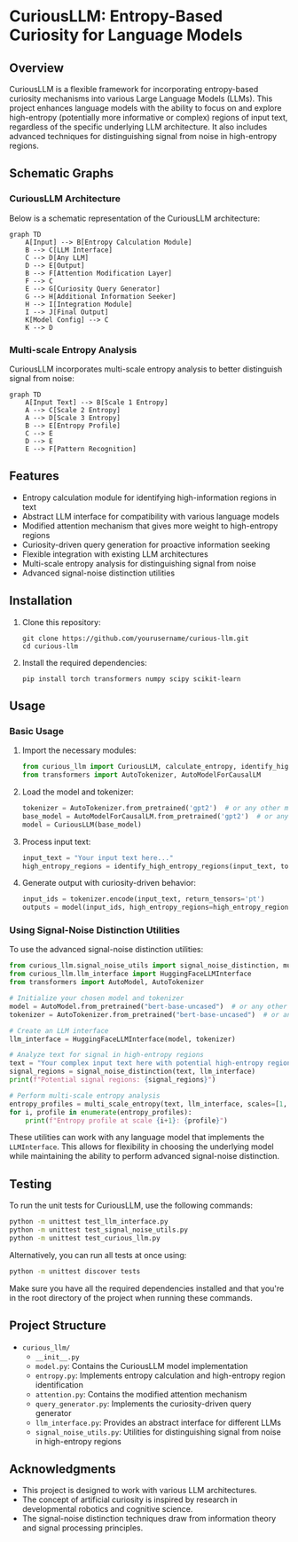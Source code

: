# CuriousLLM: Entropy-Based Curiosity for Language Models

## Overview

CuriousLLM is a flexible framework for incorporating entropy-based curiosity mechanisms into various Large Language Models (LLMs). This project enhances language models with the ability to focus on and explore high-entropy (potentially more informative or complex) regions of input text, regardless of the specific underlying LLM architecture. It also includes advanced techniques for distinguishing signal from noise in high-entropy regions.

## Schematic Graphs

### CuriousLLM Architecture

Below is a schematic representation of the CuriousLLM architecture:

```mermaid
graph TD
    A[Input] --> B[Entropy Calculation Module]
    B --> C[LLM Interface]
    C --> D[Any LLM]
    D --> E[Output]
    B --> F[Attention Modification Layer]
    F --> C
    E --> G[Curiosity Query Generator]
    G --> H[Additional Information Seeker]
    H --> I[Integration Module]
    I --> J[Final Output]
    K[Model Config] --> C
    K --> D
```

### Multi-scale Entropy Analysis

CuriousLLM incorporates multi-scale entropy analysis to better distinguish signal from noise:

```mermaid
graph TD
    A[Input Text] --> B[Scale 1 Entropy]
    A --> C[Scale 2 Entropy]
    A --> D[Scale 3 Entropy]
    B --> E[Entropy Profile]
    C --> E
    D --> E
    E --> F[Pattern Recognition]
```

## Features

- Entropy calculation module for identifying high-information regions in text
- Abstract LLM interface for compatibility with various language models
- Modified attention mechanism that gives more weight to high-entropy regions
- Curiosity-driven query generation for proactive information seeking
- Flexible integration with existing LLM architectures
- Multi-scale entropy analysis for distinguishing signal from noise
- Advanced signal-noise distinction utilities

## Installation

1. Clone this repository:
   ```
   git clone https://github.com/yourusername/curious-llm.git
   cd curious-llm
   ```

2. Install the required dependencies:
   ```
   pip install torch transformers numpy scipy scikit-learn
   ```

## Usage

### Basic Usage

1. Import the necessary modules:
   ```python
   from curious_llm import CuriousLLM, calculate_entropy, identify_high_entropy_regions
   from transformers import AutoTokenizer, AutoModelForCausalLM
   ```

2. Load the model and tokenizer:
   ```python
   tokenizer = AutoTokenizer.from_pretrained('gpt2')  # or any other model
   base_model = AutoModelForCausalLM.from_pretrained('gpt2')  # or any other model
   model = CuriousLLM(base_model)
   ```

3. Process input text:
   ```python
   input_text = "Your input text here..."
   high_entropy_regions = identify_high_entropy_regions(input_text, tokenizer)
   ```

4. Generate output with curiosity-driven behavior:
   ```python
   input_ids = tokenizer.encode(input_text, return_tensors='pt')
   outputs = model(input_ids, high_entropy_regions=high_entropy_regions)
   ```

### Using Signal-Noise Distinction Utilities

To use the advanced signal-noise distinction utilities:

```python
from curious_llm.signal_noise_utils import signal_noise_distinction, multi_scale_entropy
from curious_llm.llm_interface import HuggingFaceLLMInterface
from transformers import AutoModel, AutoTokenizer

# Initialize your chosen model and tokenizer
model = AutoModel.from_pretrained("bert-base-uncased")  # or any other model
tokenizer = AutoTokenizer.from_pretrained("bert-base-uncased")  # or any other tokenizer

# Create an LLM interface
llm_interface = HuggingFaceLLMInterface(model, tokenizer)

# Analyze text for signal in high-entropy regions
text = "Your complex input text here with potential high-entropy regions."
signal_regions = signal_noise_distinction(text, llm_interface)
print(f"Potential signal regions: {signal_regions}")

# Perform multi-scale entropy analysis
entropy_profiles = multi_scale_entropy(text, llm_interface, scales=[1, 5, 10])
for i, profile in enumerate(entropy_profiles):
    print(f"Entropy profile at scale {i+1}: {profile}")
```

These utilities can work with any language model that implements the `LLMInterface`. This allows for flexibility in choosing the underlying model while maintaining the ability to perform advanced signal-noise distinction.

## Testing

To run the unit tests for CuriousLLM, use the following commands:

```bash
python -m unittest test_llm_interface.py
python -m unittest test_signal_noise_utils.py
python -m unittest test_curious_llm.py
```

Alternatively, you can run all tests at once using:

```bash
python -m unittest discover tests
```

Make sure you have all the required dependencies installed and that you're in the root directory of the project when running these commands.

## Project Structure

- `curious_llm/`
  - `__init__.py`
  - `model.py`: Contains the CuriousLLM model implementation
  - `entropy.py`: Implements entropy calculation and high-entropy region identification
  - `attention.py`: Contains the modified attention mechanism
  - `query_generator.py`: Implements the curiosity-driven query generator
  - `llm_interface.py`: Provides an abstract interface for different LLMs
  - `signal_noise_utils.py`: Utilities for distinguishing signal from noise in high-entropy regions

## Acknowledgments

- This project is designed to work with various LLM architectures.
- The concept of artificial curiosity is inspired by research in developmental robotics and cognitive science.
- The signal-noise distinction techniques draw from information theory and signal processing principles.
